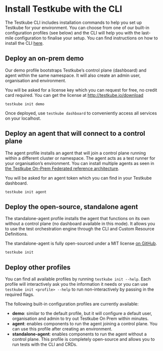 # Install Testkube with the CLI

The Testkube CLI includes installation commands to help you set up Testkube for your environment. You can choose from one of our built-in configuration profiles (see below) and the CLI will help you with the last-mile configuration to finalise your setup. You can find instructions on how to install the CLI [here][install-cli].

## Deploy an on-prem demo

Our demo profile bootstraps Testkube’s control plane (dashboard) and agent within the same namespace. It will also create an admin user, organisation and environment.

You will be asked for a license key which you can request for free, no credit card required. You can get the license at http://testkube.io/download

```
testkube init demo
```

Once deployed, use `testkube dashboard` to conveniently access all services on your localhost.


## Deploy an agent that will connect to a control plane

The agent profile installs an agent that will join a control plane running within a different cluster or namespace. The agent acts as a test runner for your organisation’s environment. You can install multiple agents as seen in [the Testkube On-Prem Federated reference architecture][architecture-federated].

You will be asked for an agent token which you can find in your Testkube dashboard.

```
testkube init agent
```


## Deploy the open-source, standalone agent

The standalone-agent profile installs the agent that functions on its own without a control plane (no dashboard available in this mode). It allows you to use the test orchestration engine through the CLI and Custom Resource Definitions.

The standalone-agent is fully open-sourced under a MIT license [on GitHub](https://github.com/kubeshop/testkube).

```
testkube init
```


## Deploy other profiles

You can find all available profiles by running `testkube init --help`. Each profile will interactively ask you the information it needs or you can use `testkube init <profile> --help` to run non-interactively by passing in the required flags.

The following built-in configuration profiles are currently available:

- **demo**: similar to the default profile, but it will configure a default user, organisation and admin to try out Testkube On Prem within minutes.
- **agent**: enables components to run the agent joining a control plane. You can use this profile after creating an environment.
- **standalone-agent**: enables components to run the agent without a control plane. This profile is completely open-source and allows you to run tests with the CLI and CRDs.

<!-- - **default:** enables both the control plane and an agent running within the same namespace. This profile is recommended to get started with light to medium workloads. You can view your test definition and executions within the dashboard.
- **minimal:** enables the control plane without any agent. You will use the profile for advanced setups where agent(s) will run in one or more different clusters or namespaces. Learn more by reading our reference architectures. -->

[install-cli]: /articles/install/cli
[request-license]: https://testkube.io/download
[architecture-federated]: https://deploy-preview-5346--testkube-docs-preview.netlify.app/articles/install/reference-architectures#testkube-on-prem-federated
